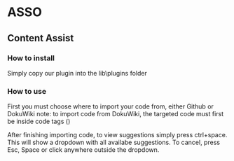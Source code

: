 # ASSO 
## Content Assist

### How to install

Simply copy our plugin into the lib\plugins folder

### How to use

First you must choose where to import your code from, either Github or DokuWiki 
note: to import code from DokuWiki, the targeted code must first be inside code tags (<code></code>)

After finishing importing code, to view suggestions simply press ctrl+space. This will show a dropdown with all availabe suggestions.
To cancel, press Esc, Space or click anywhere outside the dropdown.